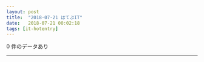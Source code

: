 ```yaml
---
layout: post
title:  "2018-07-21 はてぶIT"
date:   2018-07-21 00:02:18
tags: [it-hotentry]
---
```

0 件のデータあり

<hr>
